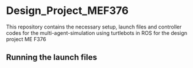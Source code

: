 # Design_Project_MEF376
This repository contains the necessary setup, launch files and controller codes for the multi-agent-simulation using turtlebots in ROS for the design project ME F376

## Running the launch files


